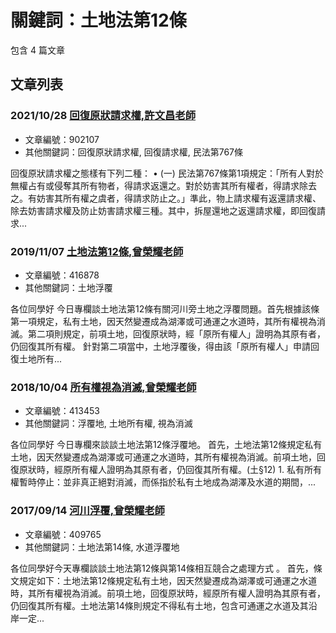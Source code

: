 # 關鍵詞：土地法第12條

包含 4 篇文章

## 文章列表

### 2021/10/28 [回復原狀請求權,許文昌老師](../../articles/902107_%E5%9B%9E%E5%BE%A9%E5%8E%9F%E7%8B%80%E8%AB%8B%E6%B1%82%E6%AC%8A%2C%E8%A8%B1%E6%96%87%E6%98%8C%E8%80%81%E5%B8%AB.md)
- 文章編號：902107
- 其他關鍵詞：回復原狀請求權, 回復請求權, 民法第767條

回復原狀請求權之態樣有下列二種： • (一) 民法第767條第1項規定：「所有人對於無權占有或侵奪其所有物者，得請求返還之。對於妨害其所有權者，得請求除去之。有妨害其所有權之虞者，得請求防止之。」準此，物上請求權有返還請求權、除去妨害請求權及防止妨害請求權三種。其中，拆屋還地之返還請求權，即回復請求...

### 2019/11/07 [土地法第12條,曾榮耀老師](../../articles/416878_%E5%9C%9F%E5%9C%B0%E6%B3%95%E7%AC%AC12%E6%A2%9D%2C%E6%9B%BE%E6%A6%AE%E8%80%80%E8%80%81%E5%B8%AB.md)
- 文章編號：416878
- 其他關鍵詞：土地浮覆

各位同學好 今日專欄談土地法第12條有關河川旁土地之浮覆問題。首先根據該條第一項規定，私有土地，因天然變遷成為湖澤或可通運之水道時，其所有權視為消滅。第二項則規定，前項土地，回復原狀時，經「原所有權人」證明為其原有者，仍回復其所有權。 針對第二項當中，土地浮覆後，得由該「原所有權人」申請回復土地所有...

### 2018/10/04 [所有權視為消滅,曾榮耀老師](../../articles/413453_%E6%89%80%E6%9C%89%E6%AC%8A%E8%A6%96%E7%82%BA%E6%B6%88%E6%BB%85%2C%E6%9B%BE%E6%A6%AE%E8%80%80%E8%80%81%E5%B8%AB.md)
- 文章編號：413453
- 其他關鍵詞：浮覆地, 土地所有權, 視為消滅

各位同學好 今日專欄來談談土地法第12條浮覆地。 首先，土地法第12條規定私有土地，因天然變遷成為湖澤或可通運之水道時，其所有權視為消滅。前項土地，回復原狀時，經原所有權人證明為其原有者，仍回復其所有權。(土§12) 1. 私有所有權暫時停止：並非真正絕對消滅，而係指於私有土地成為湖澤及水道的期間，...

### 2017/09/14 [河川浮覆,曾榮耀老師](../../articles/409765_%E6%B2%B3%E5%B7%9D%E6%B5%AE%E8%A6%86%2C%E6%9B%BE%E6%A6%AE%E8%80%80%E8%80%81%E5%B8%AB.md)
- 文章編號：409765
- 其他關鍵詞：土地法第14條, 水道浮覆地

各位同學好今天專欄談談土地法第12條與第14條相互競合之處理方式 。 首先，條文規定如下：土地法第12條規定私有土地，因天然變遷成為湖澤或可通運之水道時，其所有權視為消滅。前項土地，回復原狀時，經原所有權人證明為其原有者，仍回復其所有權。土地法第14條則規定不得私有土地，包含可通運之水道及其沿岸一定...
